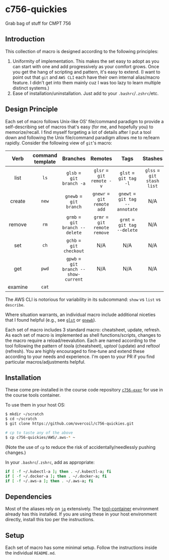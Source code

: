 # c756-quickies

Grab bag of stuff for CMPT 756

## Introduction

This collection of macro is designed according to the following principles:

1. Uniformity of implementation. This makes the set easy to adopt as you can start with one and add progressively as your comfort grows. Once you get the hang of scripting and pattern, it's easy to extend. (I want to point out that `git` and `AWS CLI` each have their own internal alias/macro feature. I didn't get into them mainly cuz I was too lazy to learn multiple distinct systems.)
2. Ease of installation/uninstallation. Just add to your `.bashrc`/`.zshrc`/etc.

## Design Principle

Each set of macro follows Unix-like OS' file/command paradigm to provide a self-describing set of macros that's easy (for me, and hopefully you) to memorize/recall. I find myself forgeting a lot of details after I put a tool down and following the Unix file/command paradigm allows me to re/learn rapidly. Consider the following view of `git`'s macro:

| Verb | command template | Branches | Remotes | Tags | Stashes |
| :-: | :-: | :-: | :-: | :-: | :-: |
| list | `ls` | `glsb` = `git branch -a` | `glsr` = `git remote -v` | `glst` = `git tag -l` | `glss` = `git stash list` |
| create | `new` | `gnewb` = `git branch` | `gnewr` = `git remote add` | `gnewt` = `git tag --annotate` | N/A |
| remove | `rm` | `grmb` = `git branch --delete` | `grmr` = `git remote remove` | `grmt` = `git tag --delete` | N/A |
| set | `ch` | `gchb` = `git checkout` | N/A | N/A | N/A |
| get | `pwd` | `gpwb` = `git branch --show-current` | N/A | N/A | N/A | 
| examine | `cat` | 

The AWS CLI is notorious for variability in its subcommand: `show` vs `list` vs `describe`. 

Where situation warrants, an individual macro include additional niceties that I found helpful (e.g., see [`glst`]() or [`gnewb`]()).

Each set of macro includes 3 standard macro: cheatsheet, update, refresh. As each set of macro is implemented as shell functions/scripts, changes to the macro require a reload/reevalution. Each are named according to the tool following the pattern of *tool*a (cheatsheet), up*tool* (update) and ref*tool* (refresh). You are highly encouraged to fine-tune and extend these according to your needs and experience. I'm open to your PR if you find particular macros/adjustments helpful.

## Installation 

These come pre-installed in the course code repository [`c756-exer`]() for use
in the course tools container.

To use them in your host OS:

```bash
$ mkdir ~/scratch
$ cd ~/scratch
$ git clone https://github.com/overcoil/c756-quickies.git 

# cp to taste any of the above
$ cp c756-quickies/AWS/.aws-* ~
```

(Note the use of `cp` to reduce the risk of accidentally/needlessly pushing changes.)

In your `.bashrc`/`.zshrc`, add as appropriate:

```bash
if [ -f ~/.kubectl-a ]; then . ~/.kubectl-a; fi
if [ -f ~/.docker-a ]; then . ~/.docker-a; fi
if [ -f ~/.aws-a ]; then . ~/.aws-a; fi
```

## Dependencies

Most of the aliases rely on [`jq`](https://stedolan.github.io/jq/) extensively. The [tool-container](https://github.com/scp756-221/tool-container) environment already has this installed. If you are using these in your host environment directly, install this too per the instructions.

## Setup

Each set of macro has some minimal setup. Follow the instructions inside the individual `README.md`.
